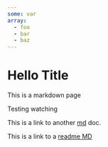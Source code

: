 ```yaml
---
some: var
array:
  - foo
  - bar
  - baz
---
```

# Hello Title

This is a markdown page

Testing watching


This is a link to another [md](./loose-md-page.md) doc.


This is a link to a [readme MD](../md-two/README.md)
